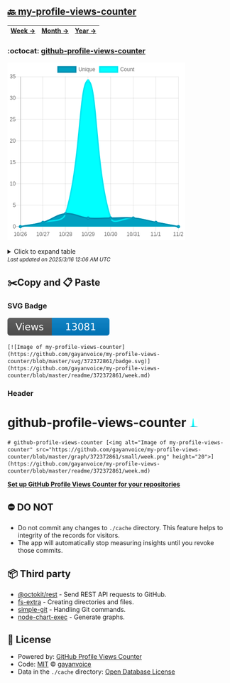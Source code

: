 ## [🔙 my-profile-views-counter](https://github.com/gayanvoice/my-profile-views-counter)
| [**Week →**](https://github.com/gayanvoice/my-profile-views-counter/blob/master/readme/372372861/week.md) | [**Month →**](https://github.com/gayanvoice/my-profile-views-counter/blob/master/readme/372372861/month.md) | [**Year →**](https://github.com/gayanvoice/my-profile-views-counter/blob/master/readme/372372861/year.md) |
| ---- | ---- | ----- |
### :octocat: [github-profile-views-counter](https://github.com/gayanvoice/github-profile-views-counter)
![Image of my-profile-views-counter](https://github.com/gayanvoice/my-profile-views-counter/blob/master/graph/372372861/large/week.png)

<details>
	<summary>Click to expand table</summary>
	<h2>:calendar: Week Page Views Table</h2>
<table>
	<tr>
		<th>
			Last Updated
		</th>
		<th>
			Unique
		</th>
		<th>
			Count
		</th>
	</tr>
	<tr>
		<td>
			<code>2025/3/16</code>
		</td>
		<td>
			<code>0</code>
		</td>
		<td>
			<code>0</code>
		</td>
	</tr>
	<tr>
		<td>
			<code>2025/3/15</code>
		</td>
		<td>
			<code>1</code>
		</td>
		<td>
			<code>2</code>
		</td>
	</tr>
	<tr>
		<td>
			<code>2025/3/14</code>
		</td>
		<td>
			<code>4</code>
		</td>
		<td>
			<code>8</code>
		</td>
	</tr>
	<tr>
		<td>
			<code>2025/3/13</code>
		</td>
		<td>
			<code>4</code>
		</td>
		<td>
			<code>5</code>
		</td>
	</tr>
	<tr>
		<td>
			<code>2025/3/12</code>
		</td>
		<td>
			<code>3</code>
		</td>
		<td>
			<code>4</code>
		</td>
	</tr>
	<tr>
		<td>
			<code>2025/3/11</code>
		</td>
		<td>
			<code>2</code>
		</td>
		<td>
			<code>2</code>
		</td>
	</tr>
	<tr>
		<td>
			<code>2025/3/10</code>
		</td>
		<td>
			<code>5</code>
		</td>
		<td>
			<code>8</code>
		</td>
	</tr>
	<tr>
		<td>
			<code>2025/3/9</code>
		</td>
		<td>
			<code>3</code>
		</td>
		<td>
			<code>5</code>
		</td>
	</tr>
</table>

</details>
<small><i>Last updated on 2025/3/16 12:06 AM UTC</i></small>

## ✂️Copy and 📋 Paste
### SVG Badge
[![Image of my-profile-views-counter](https://github.com/gayanvoice/my-profile-views-counter/blob/master/svg/372372861/badge.svg)](https://github.com/gayanvoice/my-profile-views-counter/blob/master/readme/372372861/week.md)
```readme
[![Image of my-profile-views-counter](https://github.com/gayanvoice/my-profile-views-counter/blob/master/svg/372372861/badge.svg)](https://github.com/gayanvoice/my-profile-views-counter/blob/master/readme/372372861/week.md)
```
### Header
# github-profile-views-counter [<img alt="Image of my-profile-views-counter" src="https://github.com/gayanvoice/my-profile-views-counter/blob/master/graph/372372861/small/week.png" height="20">](https://github.com/gayanvoice/my-profile-views-counter/blob/master/readme/372372861/week.md)
```readme
# github-profile-views-counter [<img alt="Image of my-profile-views-counter" src="https://github.com/gayanvoice/my-profile-views-counter/blob/master/graph/372372861/small/week.png" height="20">](https://github.com/gayanvoice/my-profile-views-counter/blob/master/readme/372372861/week.md)
```
[**Set up GitHub Profile Views Counter for your repositories**](https://github.com/gayanvoice/github-profile-views-counter)
## ⛔ DO NOT
- Do not commit any changes to `./cache` directory. This feature helps to integrity of the records for visitors.
- The app will automatically stop measuring insights until you revoke those commits.
## 📦 Third party

- [@octokit/rest](https://www.npmjs.com/package/@octokit/rest) - Send REST API requests to GitHub.
- [fs-extra](https://www.npmjs.com/package/fs-extra) - Creating directories and files.
- [simple-git](https://www.npmjs.com/package/simple-git) - Handling Git commands.
- [node-chart-exec](https://www.npmjs.com/package/node-chart-exec) - Generate graphs.
## 📄 License
- Powered by: [GitHub Profile Views Counter](https://github.com/gayanvoice/github-profile-views-counter)
- Code: [MIT](./LICENSE) © [gayanvoice](https://github.com/gayanvoice/github-profile-views-counter)
- Data in the `./cache` directory: [Open Database License](https://opendatacommons.org/licenses/odbl/1-0/)